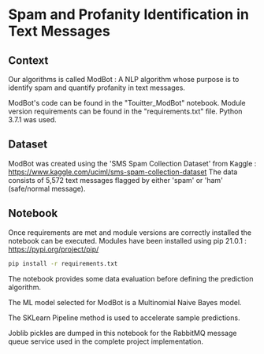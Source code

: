 # Spam and Profanity Identification in Text Messages

## Context

Our algorithms is called ModBot : A NLP algorithm whose purpose is to identify spam and quantify profanity in text messages.

ModBot's code can be found in the "Touitter_ModBot" notebook. Module version requirements can be found in the "requirements.txt" file. Python 3.7.1 was used.

## Dataset

ModBot was created using the 'SMS Spam Collection Dataset' from Kaggle : https://www.kaggle.com/uciml/sms-spam-collection-dataset
The data consists of 5,572 text messages flagged by either 'spam' or 'ham' (safe/normal message).

## Notebook

Once requirements are met and module versions are correctly installed the notebook can be executed. Modules have been installed using pip 21.0.1 : https://pypi.org/project/pip/

```bash
pip install -r requirements.txt
```

The notebook provides some data evaluation before defining the prediction algorithm.

The ML model selected for ModBot is a Multinomial Naive Bayes model. 

The SKLearn Pipeline method is used to accelerate sample predictions.

Joblib pickles are dumped in this notebook for the RabbitMQ message queue service used in the complete project implementation.


